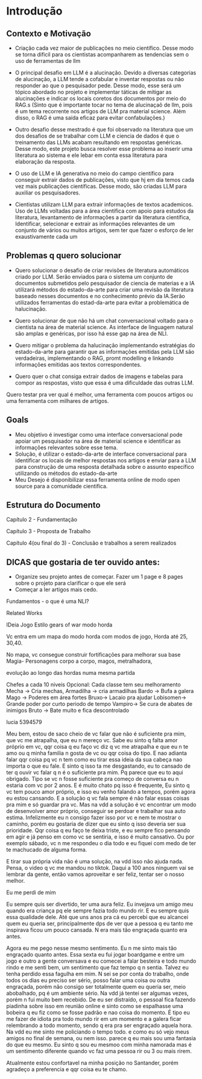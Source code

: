 # Introdução

## Contexto e Motivação

- Criação cada vez maior de publicações no meio científico. Desse modo se torna dificil para os cientistas acompanharem as tendencias sem o uso de ferramentas de llm

- O principal desafio em LLM é a alucinação. Devido a diversas categorias de alucinação, a LLM tende a cofabular e inventar respostas ou não responder ao que o pesquisador pede. Desse modo, esse será um tópico abordado no projeto e implementar táticas de mitigar as alucinações e indicar os locais coretos dos documentos por meio do RAG.s
(Sinto que é importante tocar no tema de alucinaçaõ de llm, pois é um tema recorrente nos artigos de LLM pra material science. Além disso, o RAG é uma saída eficaz para evitar confabulações.)

- Outro desafio desse mestrado é que foi observado na literatura que um dos desafios de se trabalhar com LLM e ciencia de dados é que o treinamento das LLMs acabam resultando em respostas genéricas. Desse modo, este projeto busca resolver esse problema ao inserir uma literatura ao sistema e ele lebar em conta essa literatura para elaboração da resposta.

- O uso de LLM e IA generativa no meio do campo científico para conseguir extrair dados de publicações, visto que hj em dia temos cada vez mais publicações científicas. Desse modo, são criadas LLM para auxiliar os pesquisadores.

- Cientistas utilizam LLM para extrair informações de textos academicos. Uso de LLMs voltadas para a área cientifica com apoio para estudos da literatura, levantamento de informações a partir da literatura científica, Identificar, selecionar e extrair as informações relevantes de um conjunto de vários ou muitos artigos, sem ter que fazer o esforço de ler exaustivamente cada um

## Problemas q quero solucionar

- Quero solucionar o desafio de criar revisões de literatura automáticos criado por LLM. Serão enviados para o sistema um conjunto de documentos submetidos pelo pesquisador de ciencia de materias e a IA utilizará métodos do estado-da-arte para criar uma revisão da literatura baseado nesses documentos e no conhecimento prévio da IA.Serão utilizados ferramentas do estad-da-arte para evitar a problemática de halucinação.

- Quero solucionar de que não há um chat conversacional voltado para o cientista na área de material science. As interface de linguagem natural são amplas e genéricas, por isso há esse gap na área de NLI.
- Quero mitigar o problema da halucinação implementando estratégias do estado-da-arte para garantir que as informações emitidas pela LLM são verdadeiras, implementando o RAG, promt modelling e linkando informações emitidas aos textos correspondentes.
- Quero quer o chat consiga extrair dados de imagens e tabelas para compor as respostas, visto que essa é uma dificuldade das outras LLM.   

Quero testar pra ver qual é melhor, uma ferramenta com poucos artigos ou uma ferramenta com milhares de artigos.

## Goals

- Meu objetivo é investigar como uma interface conversacional pode apoiar um pesquisador na área de material science e identificar as informações relevantes sobre esse tema.
- Solução, é utilizar o estado-da-arte de interface conversacional para identificar os locais de melhor respostas nos artigos e enviar para a LLM para construção de uma resposta detalhada sobre o assunto específico utilizando os métodos do estado-da-arte
- Meu Desejo é disponibilizar essa ferramenta online de modo open source para a comunidade cientifica.
  
## Estrutura do Documento

Capítulo 2 - Fundamentação

Capítulo 3 - Proposta de Trabalho

Capítulo 4(ou final do 3) - Conclusão e trabalhos a serem realizados 


## DICAS que gostaria de ter ouvido antes:

- Organize seu projeto antes de começar. Fazer um 1 page e 8 pages sobre o projeto para clarificar o que ele será
- Começar a ler artigos mais cedo.  



Fundamentos - o que é uma NLI?

Related Works


IDeia
Jogo Estilo gears of war modo horda

Vc entra em um mapa do modo horda com modos de jogo, Horda até 25, 30,40.

No mapa, vc consegue construir fortificações para melhorar sua base
Magia-
Personagens corpo a corpo,
magos,
metralhadora,

evolução ao longo das hordas numa mesma partida

Chefes a cada 10 niveis
Opcional: Cada classe tem seu melhoramento
Mecha -> Cria mechas,
Armadilha -> cria armadilhas
Bardo -> Bufa a galera
Mago -> Poderes em área fortes
Bruxo-> Lacaio pra ajudar
Lobisomen-> Grande poder por curto periodo de tempo
Vampiro-> Se cura de abates de inimigos
Bruto -> Bate muito e fica descontrolado







lucia
5394579



















Meu bem, estou de saco cheio de vc falar que não é suficiente pra mim, que vc me atrapalha, que eu n mereço vc.
Sabe eu sinto q falta amor próprio em vc, qqr coisa q eu faço vc diz q vc me atrapalha e que eu n te amo ou q minha familia n gosta de vc ou qqr coisa do tipo.
E nao adianta falar qqr coisa pq vc n tem como eu tirar essa ideia da sua cabeça nao importa o que eu fale.
E sinto q isso ta me desgastando, eu to cansado de ter q ouvir vc falar q n é o suficiente pra mim. Pq parece que eu to aqui obrigado. Tipo se vc n fosse suficiente pra começo de conversa eu n estaria com vc por 2 anos.
E é muito chato pq isso é frequente,
Eu sinto q vc tem pouco amor próprio, e isso eu venho falando a tempos, porém agora eu estou cansando.
E a solução q vc fala sempre é não falar essas coisas pra mim e só guardar pra vc. 
Mas na vdd a solução é vc encontrar um modo de desenvolver amor próprio, conseguir se perdoar e trabalhar sua auto estima.
Infelizmente eu n consigo fazer isso por vc e nem te mostrar o caminho, porém eu gostaria de dizer que eu sinto q isso deveria ser sua prioridade.
Qqr coisa q eu faço te deixa triste, e eu sempre fico pensando em agir e já penso em como vc se sentiria, e isso é muito cansativo. Ou por exemplo sábado, vc n me respondeu o dia todo e eu fiquei com medo de ter te machucado de alguma forma.

E tirar sua própria vida não é uma solução, na vdd isso não ajuda nada. Pensa, o video q vc me mandou no tiktok. Daqui a 100 anos ninguem vai se lembrar da gente, então vamos aproveitar e ser feliz, tentar ser o nosso melhor.

Eu me perdi de mim

Eu sempre quis ser divertido, ter uma aura feliz. Eu invejava um amigo meu quando era criança pq ele sempre fazia todo mundo rir.
E eu sempre quis essa qualidade dele. Até que uns anos pra cá eu percebi que eu alcancei quem eu queria ser, principalmente dps de ver que a pessoa q eu tanto me inspirava ficou um pouco cansada. N era mais tão engraçada quanto era antes.

Agora eu me pego nesse mesmo sentimento. Eu n me sinto mais tão engraçado quanto antes. Essa sexta eu fui jogar boardgame e entre um jogo e outro a gente conversava e eu comecei a falar besteira e todo mundo rindo e me senti bem, um sentimento que faz tempo q n sentia. 
Talvez eu tenha perdido essa fagulha em mim. N sei se por conta do trabalho, onde todos os dias eu preciso ser sério, posso falar uma coisa ou outra engraçada, porém não consigo ser totalmente quem eu queria ser, meio abobalhado, pq é um ambiente sério.
Na vdd já tentei ser algumas vezes, porém n fui muito bem recebido. De eu ser distraído, o pessoal fica fazendo piadinha sobre isso em reunião online e sinto como se espalhasse uma bobeira q eu fiz como se fosse padrão e nao coisa do momento.
É tipo eu me fazer de idiota pra todo mundo rir em um momento e a galera ficar relembrando a todo momento, sendo q era pra ser engraçado aquela hora.
Na vdd eu me sinto me policiando o tempo todo. e como eu só vejo meus amigos no final de semana, ou nem isso. parece q eu mais sou uma fantasia do que eu mesmo.
Eu sinto q sou eu mesmoo com minha namorada mas é um sentimento diferente quando vc faz uma pessoa rir ou 3 ou mais rirem.


Atualmente estou confortavel na minha posição no Santander, porém agradeço a preferencia e qqr coisa eu te chamo.